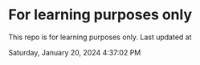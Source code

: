 # For learning purposes only
This repo is for learning purposes only.
Last updated at

Saturday, January 20, 2024 4:37:02 PM


